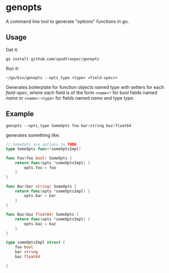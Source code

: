 # genopts

A command line tool to generate "options" functions in go.

## Usage

Get it:

```
go install github.com/spudtrooper/genopts
```

Run it:

```
~/go/bin/genopts --opts_type <type> <field-spec>+
```

Generates boilerplate for function objects named *type* with setters
for each *field-spec*, where each field is of the form `<name>*` 
for bool fields named *name* or `<name>:<type>` for fields named *name* 
and type *type*.

## Example

```
genopts --opts_type SomeOpts foo bar:string baz:float64
```

generates something like:

```go
// SomeOpts are options to TODO
type SomeOpts func(*someOptsImpl)

func Foo(foo bool) SomeOpts {
	return func(opts *someOptsImpl) {
		opts.foo = foo
	}
}

func Bar(bar string) SomeOpts {
	return func(opts *someOptsImpl) {
		opts.bar = bar
	}
}

func Baz(baz float64) SomeOpts {
	return func(opts *someOptsImpl) {
		opts.baz = baz
	}
}

type someOptsImpl struct {
	foo bool
	bar string
	baz float64

}
```

